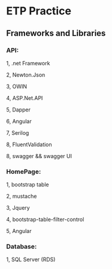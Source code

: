 # ETP Practice


## Frameworks and Libraries
### API:

1, .net Framework

2, Newton.Json

3, OWIN

4, ASP.Net.API

5, Dapper

6, Angular

7, Serilog

8, FluentValidation

8, swagger && swagger UI
### HomePage:

1, bootstrap table

2, mustache

3, Jquery

4, bootstrap-table-filter-control

5, Angular

### Database:

1, SQL Server (RDS)

